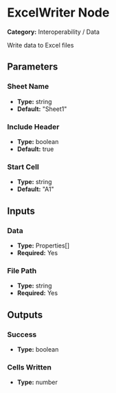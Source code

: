 
# ExcelWriter Node

**Category:** Interoperability / Data

Write data to Excel files

## Parameters


### Sheet Name
- **Type:** string
- **Default:** "Sheet1"





### Include Header
- **Type:** boolean
- **Default:** true





### Start Cell
- **Type:** string
- **Default:** "A1"





## Inputs


### Data
- **Type:** Properties[]
- **Required:** Yes



### File Path
- **Type:** string
- **Required:** Yes



## Outputs


### Success
- **Type:** boolean



### Cells Written
- **Type:** number





